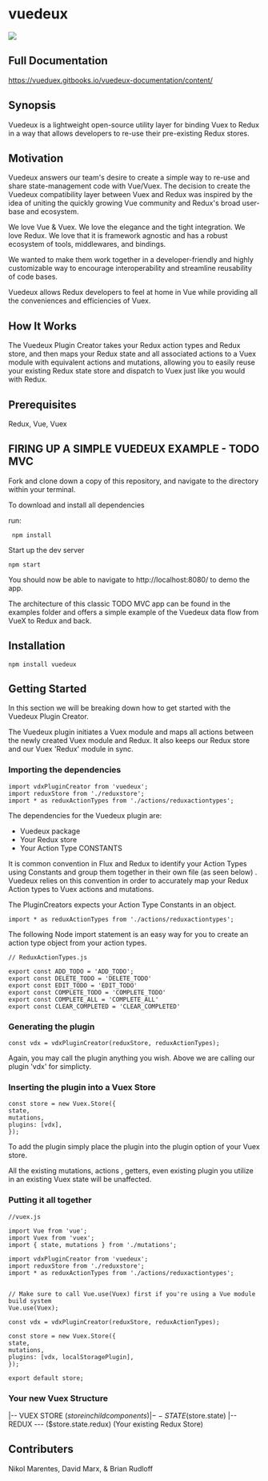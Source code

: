 # vuedeux

<img src="https://github.com/dmrx/vuedoo/raw/master/example/assets/vuedeuxsmall.png">


## Full Documentation
https://vueduex.gitbooks.io/vuedeux-documentation/content/

## Synopsis 

Vuedeux is a lightweight open-source utility layer for binding Vuex to Redux in a way that allows developers to re-use their pre-existing Redux stores.

## Motivation
Vuedeux answers our team's desire to create a simple way to re-use and share state-management code with Vue/Vuex. The decision to create the Vuedeux compatibility layer between Vuex and Redux was inspired by the idea of uniting the quickly growing Vue community and Redux's broad user-base and ecosystem.

We love Vue & Vuex. We love the elegance and the tight integration. We love Redux. We love that it is framework agnostic and has a robust ecosystem of tools, middlewares, and bindings.

We wanted to make them work together in a developer-friendly and highly customizable way to encourage interoperability and streamline reusability of code bases.

Vuedeux allows Redux developers to feel at home in Vue while providing all the conveniences and efficiencies of Vuex.


## How It Works
The Vuedeux Plugin Creator takes your Redux action types and Redux store, and then maps your Redux state and all associated actions to a Vuex module with equivalent actions and mutations, allowing you to easily reuse your existing Redux state store and dispatch to Vuex just like you would with Redux.

## Prerequisites
Redux, Vue, Vuex

## FIRING UP A SIMPLE VUEDEUX EXAMPLE - TODO MVC
Fork and clone down a copy of this repository, and navigate to the directory within your terminal.

To download and install all dependencies

run:
```
 npm install
 ```

Start up the dev server
```
npm start
```

You should now be able to navigate to http://localhost:8080/ to demo the app.

The architecture of this classic TODO MVC app can be found in the examples folder and offers a simple example of the Vuedeux data flow from VueX to Redux and back.

## Installation
```
npm install vuedeux
```
## Getting Started
In this section we will be breaking down how to get started with the Vuedeux Plugin Creator.

The Vuedeux plugin initiates a Vuex module and maps all actions between the newly created Vuex module and Redux. It also keeps our Redux store and our Vuex 'Redux' module in sync.

### Importing the dependencies
```
import vdxPluginCreator from 'vuedeux';
import reduxStore from './reduxstore';
import * as reduxActionTypes from './actions/reduxactiontypes';
```
The dependencies for the Vuedeux plugin are:
* Vuedeux package
* Your Redux store
* Your Action Type CONSTANTS

It is common convention in Flux and Redux to identify your Action Types using Constants and group them together in their own file (as seen below) . Vuedeux relies on this convention in order to accurately map your Redux Action types to Vuex actions and mutations.

The PluginCreators expects your Action Type Constants in an object.
```
import * as reduxActionTypes from './actions/reduxactiontypes';
```
The following Node import statement is an easy way for you to create an action type object from your action types.
```
// ReduxActionTypes.js

export const ADD_TODO = 'ADD_TODO';
export const DELETE_TODO = 'DELETE_TODO'
export const EDIT_TODO = 'EDIT_TODO'
export const COMPLETE_TODO = 'COMPLETE_TODO'
export const COMPLETE_ALL = 'COMPLETE_ALL'
export const CLEAR_COMPLETED = 'CLEAR_COMPLETED'
```
### Generating the plugin
```
const vdx = vdxPluginCreator(reduxStore, reduxActionTypes);
```
Again, you may call the plugin anything you wish. Above we are calling our plugin 'vdx' for simplicty.

### Inserting the plugin into a Vuex Store
```
const store = new Vuex.Store({
state,
mutations,
plugins: [vdx],
});
```
To add the plugin simply place the plugin into the plugin option of your Vuex store.

All the existing mutations, actions , getters, even existing plugin you utilize in an existing Vuex state will be unaffected.

### Putting it all together
```
//vuex.js

import Vue from 'vue';
import Vuex from 'vuex';
import { state, mutations } from './mutations';

import vdxPluginCreator from 'vuedeux';
import reduxStore from './reduxstore';
import * as reduxActionTypes from './actions/reduxactiontypes';


// Make sure to call Vue.use(Vuex) first if you're using a Vue module build system
Vue.use(Vuex);

const vdx = vdxPluginCreator(reduxStore, reduxActionTypes);

const store = new Vuex.Store({
state,
mutations,
plugins: [vdx, localStoragePlugin],
});

export default store;
```

### Your new Vuex Structure
|-- VUEX STORE ($store in child components)
  |-- STATE ($store.state)
    |-- REDUX --- ($store.state.redux)
      (Your existing Redux Store)

## Contributers
Nikol Marentes, David Marx, & Brian Rudloff 

